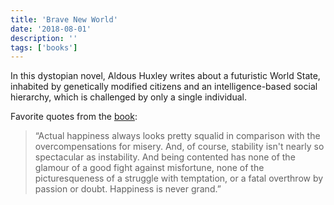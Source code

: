 ```yaml
---
title: 'Brave New World'
date: '2018-08-01'
description: ''
tags: ['books']
---
```


In this dystopian novel, Aldous Huxley writes about a futuristic World State, inhabited by genetically modified citizens and an intelligence-based social hierarchy, which is challenged by only a single individual.

Favorite quotes from the [book](https://amzn.eu/6ucAAvc):

> “Actual happiness always looks pretty squalid in comparison with the overcompensations for misery. And, of course, stability isn't nearly so spectacular as instability. And being contented has none of the glamour of a good fight against misfortune, none of the picturesqueness of a struggle with temptation, or a fatal overthrow by passion or doubt. Happiness is never grand.”
